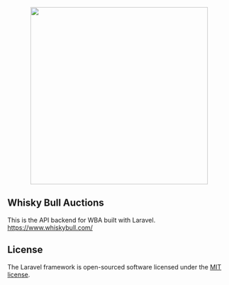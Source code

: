 <p align="center"><a href="https://www.whiskybull.com/" target="_blank"><img src="https://www.whiskybull.com/sites/whiskybull/images/logo.png?v=2" width="400"></a></p>

## Whisky Bull Auctions
This is the API backend for WBA built with Laravel.
<a href="https://www.whiskybull.com/">https://www.whiskybull.com/</a>



## License

The Laravel framework is open-sourced software licensed under the [MIT license](https://opensource.org/licenses/MIT).
